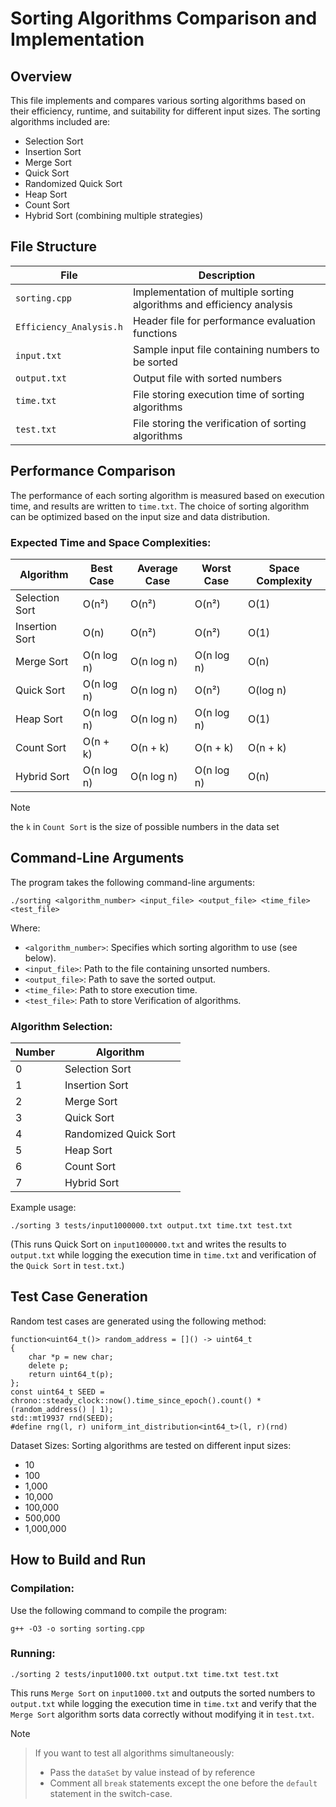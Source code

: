 # Sorting Algorithms Comparison and Implementation

## Overview
This file implements and compares various sorting algorithms based on their efficiency, runtime, and suitability for different input sizes. The sorting algorithms included are:

- Selection Sort
- Insertion Sort
- Merge Sort
- Quick Sort
- Randomized Quick Sort
- Heap Sort
- Count Sort
- Hybrid Sort (combining multiple strategies)

## File Structure
| File             | Description |
|-----------------|-------------|
| `sorting.cpp`   | Implementation of multiple sorting algorithms and efficiency analysis |
| `Efficiency_Analysis.h` | Header file for performance evaluation functions |
| `input.txt`     | Sample input file containing numbers to be sorted |
| `output.txt`    | Output file with sorted numbers |
| `time.txt`      | File storing execution time of sorting algorithms |
| `test.txt`      | File storing the verification of sorting algorithms |

## Performance Comparison
The performance of each sorting algorithm is measured based on execution time, and results are written to `time.txt`. The choice of sorting algorithm can be optimized based on the input size and data distribution.

### Expected Time and Space Complexities:

| Algorithm      | Best Case   | Average Case | Worst Case  | Space Complexity |
|--------------|------------|---------------|-------------|-----------------|
| Selection Sort | O(n²)      | O(n²)       | O(n²)       | O(1)            |
| Insertion Sort | O(n)       | O(n²)       | O(n²)       | O(1)            |
| Merge Sort    | O(n log n) | O(n log n)   | O(n log n)  | O(n)            |
| Quick Sort    | O(n log n) | O(n log n)   | O(n²)       | O(log n)        |
| Heap Sort     | O(n log n) | O(n log n)   | O(n log n)  | O(1)            |
| Count Sort    | O(n + k)   | O(n + k)     | O(n + k)    | O(n + k)        |
| Hybrid Sort   | O(n log n) | O(n log n)   | O(n log n)  | O(n)            |

> [!NOTE]
> the `k` in `Count Sort` is the size of possible numbers in the data set
 

## Command-Line Arguments
The program takes the following command-line arguments:
```
./sorting <algorithm_number> <input_file> <output_file> <time_file> <test_file>
```

Where:
- `<algorithm_number>`: Specifies which sorting algorithm to use (see below).
- `<input_file>`: Path to the file containing unsorted numbers.
- `<output_file>`: Path to save the sorted output.
- `<time_file>`: Path to store execution time.
- `<test_file>`: Path to store Verification of algorithms.

### Algorithm Selection:
| Number | Algorithm |
|--------|-----------|
| 0 | Selection Sort |
| 1 | Insertion Sort |
| 2 | Merge Sort |
| 3 | Quick Sort |
| 4 | Randomized Quick Sort|
| 5 | Heap Sort|
| 6 | Count Sort|
| 7 | Hybrid Sort |

Example usage:
```
./sorting 3 tests/input1000000.txt output.txt time.txt test.txt
```
(This runs Quick Sort on `input1000000.txt` and writes the results to `output.txt` while logging the execution time in `time.txt` and verification of the `Quick Sort` in `test.txt`.)

## Test Case Generation
Random test cases are generated using the following method:

```
function<uint64_t()> random_address = []() -> uint64_t
{
	char *p = new char;
	delete p;
	return uint64_t(p);
};
const uint64_t SEED = chrono::steady_clock::now().time_since_epoch().count() * (random_address() | 1);
std::mt19937 rnd(SEED);
#define rng(l, r) uniform_int_distribution<int64_t>(l, r)(rnd)
```
Dataset Sizes:
Sorting algorithms are tested on different input sizes:

- 10
- 100
- 1,000
- 10,000
- 100,000
- 500,000
- 1,000,000

## How to Build and Run
### Compilation:
Use the following command to compile the program:
```
g++ -O3 -o sorting sorting.cpp
```
### Running:
```
./sorting 2 tests/input1000.txt output.txt time.txt test.txt
```
This runs `Merge Sort` on `input1000.txt` and outputs the sorted numbers to `output.txt` while logging the execution time in `time.txt` and verify that the `Merge Sort` algorithm sorts data correctly without modifying it in `test.txt`.

> [!NOTE]

> If you want to test all algorithms simultaneously:
> - Pass the `dataSet` by value instead of by reference 
> - Comment all `break` statements except the one before the `default` statement in the switch-case.